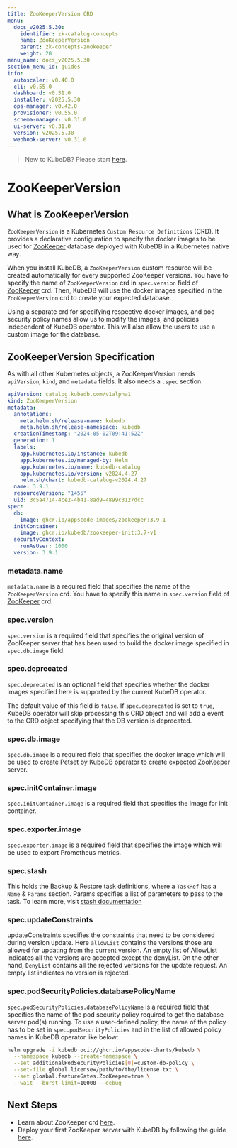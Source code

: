 ```yaml
---
title: ZooKeeperVersion CRD
menu:
  docs_v2025.5.30:
    identifier: zk-catalog-concepts
    name: ZooKeeperVersion
    parent: zk-concepts-zookeeper
    weight: 20
menu_name: docs_v2025.5.30
section_menu_id: guides
info:
  autoscaler: v0.40.0
  cli: v0.55.0
  dashboard: v0.31.0
  installer: v2025.5.30
  ops-manager: v0.42.0
  provisioner: v0.55.0
  schema-manager: v0.31.0
  ui-server: v0.31.0
  version: v2025.5.30
  webhook-server: v0.31.0
---
```


> New to KubeDB? Please start [here](/docs/v2025.5.30/README).

# ZooKeeperVersion

## What is ZooKeeperVersion

`ZooKeeperVersion` is a Kubernetes `Custom Resource Definitions` (CRD). It provides a declarative configuration to specify the docker images to be used for [ZooKeeper](https://zookeeper.apache.org/) database deployed with KubeDB in a Kubernetes native way.

When you install KubeDB, a `ZooKeeperVersion` custom resource will be created automatically for every supported ZooKeeper versions. You have to specify the name of `ZooKeeperVersion` crd in `spec.version` field of [ZooKeeper](/docs/v2025.5.30/guides/zookeeper/concepts/zookeeper) crd. Then, KubeDB will use the docker images specified in the `ZooKeeperVersion` crd to create your expected database.

Using a separate crd for specifying respective docker images, and pod security policy names allow us to modify the images, and policies independent of KubeDB operator. This will also allow the users to use a custom image for the database.

## ZooKeeperVersion Specification

As with all other Kubernetes objects, a ZooKeeperVersion needs `apiVersion`, `kind`, and `metadata` fields. It also needs a `.spec` section.

```yaml
apiVersion: catalog.kubedb.com/v1alpha1
kind: ZooKeeperVersion
metadata:
  annotations:
    meta.helm.sh/release-name: kubedb
    meta.helm.sh/release-namespace: kubedb
  creationTimestamp: "2024-05-02T09:41:52Z"
  generation: 1
  labels:
    app.kubernetes.io/instance: kubedb
    app.kubernetes.io/managed-by: Helm
    app.kubernetes.io/name: kubedb-catalog
    app.kubernetes.io/version: v2024.4.27
    helm.sh/chart: kubedb-catalog-v2024.4.27
  name: 3.9.1
  resourceVersion: "1455"
  uid: 3c5a4714-4ce2-4b41-8ad9-4899c3127dcc
spec:
  db:
    image: ghcr.io/appscode-images/zookeeper:3.9.1
  initContainer:
    image: ghcr.io/kubedb/zookeeper-init:3.7-v1
  securityContext:
    runAsUser: 1000
  version: 3.9.1
```

### metadata.name

`metadata.name` is a required field that specifies the name of the `ZooKeeperVersion` crd. You have to specify this name in `spec.version` field of [ZooKeeper](/docs/v2025.5.30/guides/zookeeper/concepts/zookeeper) crd.


### spec.version

`spec.version` is a required field that specifies the original version of ZooKeeper server that has been used to build the docker image specified in `spec.db.image` field.

### spec.deprecated

`spec.deprecated` is an optional field that specifies whether the docker images specified here is supported by the current KubeDB operator.

The default value of this field is `false`. If `spec.deprecated` is set to `true`, KubeDB operator will skip processing this CRD object and will add a event to the CRD object specifying that the DB version is deprecated.

### spec.db.image

`spec.db.image` is a required field that specifies the docker image which will be used to create Petset by KubeDB operator to create expected ZooKeeper server.

### spec.initContainer.image

`spec.initContainer.image` is a required field that specifies the image for init container.

### spec.exporter.image

`spec.exporter.image` is a required field that specifies the image which will be used to export Prometheus metrics.

### spec.stash

This holds the Backup & Restore task definitions, where a `TaskRef` has a `Name` & `Params` section. Params specifies a list of parameters to pass to the task.
To learn more, visit [stash documentation](https://stash.run/)

### spec.updateConstraints

updateConstraints specifies the constraints that need to be considered during version update. Here `allowList` contains the versions those are allowed for updating from the current version.
An empty list of AllowList indicates all the versions are accepted except the denyList.
On the other hand, `DenyList` contains all the rejected versions for the update request. An empty list indicates no version is rejected.

### spec.podSecurityPolicies.databasePolicyName

`spec.podSecurityPolicies.databasePolicyName` is a required field that specifies the name of the pod security policy required to get the database server pod(s) running. To use a user-defined policy, the name of the policy has to be set in `spec.podSecurityPolicies` and in the list of allowed policy names in KubeDB operator like below:

```bash
helm upgrade -i kubedb oci://ghcr.io/appscode-charts/kubedb \
  --namespace kubedb --create-namespace \
  --set additionalPodSecurityPolicies[0]=custom-db-policy \
  --set-file global.license=/path/to/the/license.txt \
  --set gloabal.featureGates.ZooKeeper=true \
  --wait --burst-limit=10000 --debug
```

## Next Steps

- Learn about ZooKeeper crd [here](/docs/v2025.5.30/guides/zookeeper/concepts/zookeeper).
- Deploy your first ZooKeeper server with KubeDB by following the guide [here](/docs/v2025.5.30/guides/zookeeper/quickstart/quickstart).
